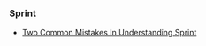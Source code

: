 ### Sprint

- [Two Common Mistakes In Understanding Sprint](https://medium.com/agilelab/two-common-mistakes-in-understanding-sprint-2b3b8c6c829)
